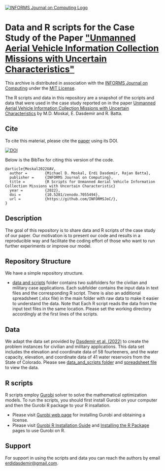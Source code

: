 [![INFORMS Journal on Computing Logo](https://INFORMSJoC.github.io/logos/INFORMS_Journal_on_Computing_Header.jpg)](https://pubsonline.informs.org/journal/ijoc)

# Data and R scripts for the Case Study of the Paper ["Unmanned Aerial Vehicle Information Collection Missions with Uncertain Characteristics"](https://doi.org/10.1287/ijoc.2022.1245)

This archive is distributed in association with the [INFORMS Journal on Computing](https://pubsonline.informs.org/doi/10.1287/ijoc.2022.1245) under the [MIT License](LICENSE).

The R scripts and data in this repository are a snapshot of the scripts and data that were used in the case study reported on in the paper
[Unmanned Aerial Vehicle Information Collection Missions with Uncertain Characteristics](https://doi.org/) by M.D. Moskal, E. Dasdemir and R. Batta.


## Cite
To cite this material, please cite the [paper](https://doi.org/) using its DOI.

[![DOI](https://zenodo.org/badge/529982067.svg)](https://zenodo.org/badge/latestdoi/529982067)

Below is the BibTex for citing this version of the code.

```
@article{Moskal2022UAV,
  author =        {Michael D. Moskal, Erdi Dasdemir, Rajan Batta},
  publisher =     {INFORMS Journal on Computing},
  title =         {R Scripts for Unmanned Aerial Vehicle Information Collection Missions with Uncertain Characteristic}
  year =          {2022},
  doi =           {10.5281/zenodo.7055494},
  url =           {https://github.com/INFORMSJoC/},
}  
```

## Description

The goal of this repository is to share data and R scripts of the case study of our paper.  Our motivation is to present our code and results in a reproducible way and facilitate the coding effort of those who want to run further experiments or improve our model.

## Repository Structure
We have a simple repository structure.

- [data and scripts](data_and_scripts) folder contains two subfolders for the civilian and military case applications. Each subfolder contains the input data in text files and the corresponding R script. There is also an additional spreadsheet (.xlsx file) in the main folder with raw data to make it easier to understand the data. Note that Each R script reads the data from the input text files in the same location. Please set the working directory accordingly at the first lines of the scripts.

## Data
We adapt the data set provided by [Dasdemir et al. (2022)](https://doi.org/10.1016/j.cor.2022.105882) to create the problem instances for civilian and military applications. This data set includes the elevation and coordinate data of 58 fourteeners, and the water capacity, elevation, and coordinate data of 41 water reservoirs from the State of Colorado. Please see [data_and_scripts folder](data_and_scripts) and [spreadsheet file](data_and_scripts/colorado-data-for-uav-case-study.xlsx) to view the data.

## R scripts
R scripts employ [Gurobi](www.gurobi.com) solver to solve the mathematical optimization models. To run the scripts, you should first install Gurobi on your computer and then the Gurobi R package to your R insallation.

- Please visit [Gurobi web page](https://www.gurobi.com/) for installing Gurobi and obtaining a license.
-  Please visit [Gurobi R Installation Guide](https://cran.r-project.org/web/packages/prioritizr/vignettes/gurobi_installation.html) and [Installing the R Package](https://www.gurobi.com/documentation/9.5/quickstart_windows/r_ins_the_r_package.html) pages to use Gurobi on R.

## Support
For support in using the scripts and data you can reach the authors by email erdidasdemir@gmail.com.
